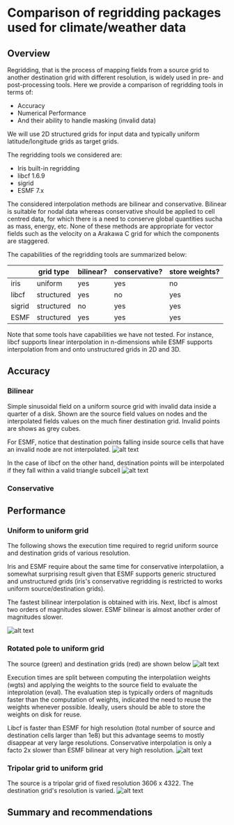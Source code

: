 # Comparison of regridding packages used for climate/weather data

## Overview

Regridding, that is the process of mapping fields from a source grid to another destination grid with different resolution,
is widely used in pre- and post-processing tools. Here we provide a comparison of regridding tools in terms of:

 * Accuracy
 * Numerical Performance
 * And their ability to handle masking (invalid data)

 We will use 2D structured grids for input data and typically uniform latitude/longitude grids as target grids. 

The regridding tools we considered are:

 * Iris built-in regridding
 * libcf 1.6.9
 * sigrid
 * ESMF 7.x

 The considered interpolation methods are bilinear and conservative. Bilinear is suitable for nodal 
 data whereas conservative should be applied to cell centred data, for which there is a need to 
 conserve global quantities sucha as mass, energy, etc. None of these methods are appropriate for 
 vector fields such as the velocity on a Arakawa C grid for which the components are staggered.

 The capabilities of the regridding tools are summarized below:

|               |  grid type    |   bilinear?   | conservative? |  store weights? |
|---------------|---------------|--------------|----------------|-----------------|
|  iris         |  uniform     |    yes       |     yes        |     no          | 
|  libcf        |  structured  |    yes        |    no         |     yes         |  
| sigrid        |  structured  |    no         |    yes        |     yes         |
| ESMF          |  structured  |    yes        |    yes        |     yes         |

Note that some tools have capabilities we have not tested. For instance, libcf supports linear 
interpolation in n-dimensions while ESMF supports interpolation from and onto unstructured grids in 
2D and 3D. 

## Accuracy

### Bilinear

Simple sinusoidal field on a uniform source grid with invalid data inside a quarter of a disk. Shown are 
the source field values on nodes and the interpolated fields values on the much finer destination grid.
Invalid points are shows as grey cubes. 

For ESMF, notice that destination points falling inside source cells that have an invalid node are not interpolated. 
![alt text](https://github.com/pletzer/pyterp_tests/blob/master/masking/vis_esmf1_dst.png "ESMF bilinear regridding of masked field")

In the case of libcf on the other hand, destination points will be interpolated if they fall within a valid triangle subcell
![alt text](https://github.com/pletzer/pyterp_tests/blob/master/masking/vis_libcf1_dst.png "libcf bilinear regridding of masked field")


### Conservative

## Performance

### Uniform to uniform grid

The following shows the execution time required to regrid uniform source and destination grids of various resolution. 

Iris and ESMF require about the same time for conservative interpolatiion, a somewhat surprising result given that ESMF supports 
generic structured and unstructured grids (iris's conservative regridding is restricted to works uniform source/destination grids).

The fastest bilinear interpolation is obtained with iris. Next, libcf is almost two orders of magnitudes slower. ESMF bilinear is almost another order of magnitudes slower.

![alt text](https://github.com/pletzer/pyterp_tests/blob/master/uniform/run.png "comparing the execution times of different regridding methods and packages")


### Rotated pole to uniform grid

The source (green) and destination grids (red) are shown below
![alt text](https://github.com/pletzer/pyterp_tests/blob/master/rotated_pole/rotated_pole_grid.png "rotated pole to uniform grid")

Execution times are split between computing the interpolatiion weights (wgts) and applying the weights to the source field to evaluate the inteprolation (eval). The evaluation step is typically orders of magnituds faster than the computation of weights,
indicated the need to reuse the weights whenever possible. Ideally, users should be able to store the weights on disk for 
reuse. 

Libcf is faster than ESMF for high resolution (total number of source and destination cells larger than 1e8) but this advantage seems to mostly disappear at very large resolutions. Conservative interpolation is only a facto 2x slower than ESMF bilinear at very high resolution. 
![alt text](https://github.com/pletzer/pyterp_tests/blob/master/rotated_pole/run.png "rotated pole to uniform regridding")

### Tripolar grid to uniform grid

The source is a tripolar grid of fixed resolution 3606 x 4322. The destination grid's resolution is varied.
![alt text](https://github.com/pletzer/pyterp_tests/blob/master/big/run_conserve.png "tripolar to uniform conservative regridding")

## Summary and recommendations




